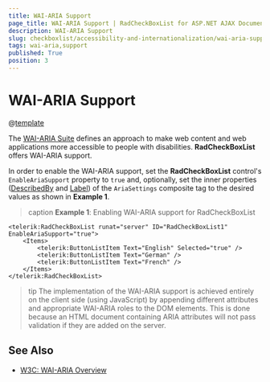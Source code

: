 ```yaml
---
title: WAI-ARIA Support
page_title: WAI-ARIA Support | RadCheckBoxList for ASP.NET AJAX Documentation
description: WAI-ARIA Support
slug: checkboxlist/accessibility-and-internationalization/wai-aria-support
tags: wai-aria,support
published: True
position: 3
---
```


# WAI-ARIA Support

@[template](/_templates/common/wai-aria-templates.md#intro "control: RadCheckBoxList")

The [WAI-ARIA Suite](http://www.w3.org/WAI/intro/aria) defines an approach to make web content and web applications more accessible to people with disabilities. **RadCheckBoxList** offers WAI-ARIA support.

In order to enable the WAI-ARIA support, set the **RadCheckBoxList** control's `EnableAriaSupport` property to `true` and, optionally, set the inner properties ([DescribedBy](http://www.w3.org/TR/wai-aria/states_and_properties#aria-describedby) and [Label](http://www.w3.org/TR/wai-aria/states_and_properties#aria-label)) of the `AriaSettings` composite tag to the desired values as shown in **Example 1**.

>caption **Example 1**: Enabling WAI-ARIA support for RadCheckBoxList

````ASP.NET
<telerik:RadCheckBoxList runat="server" ID="RadCheckBoxList1" EnableAriaSupport="true">
    <Items>
        <telerik:ButtonListItem Text="English" Selected="true" />
        <telerik:ButtonListItem Text="German" />
        <telerik:ButtonListItem Text="French" />
    </Items>
</telerik:RadCheckBoxList>
````

>tip The implementation of the WAI-ARIA support is achieved entirely on the client side (using JavaScript) by appending different attributes and appropriate WAI-ARIA roles to the DOM elements. This is done because an HTML document containing ARIA attributes will not pass validation if they are added on the server.




## See Also

 * [W3C: WAI-ARIA Overview](http://www.w3.org/WAI/intro/aria)


